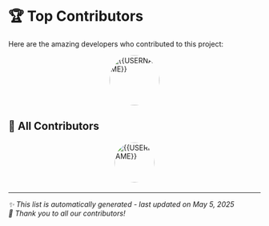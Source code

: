 # 🏆 Top Contributors

Here are the amazing developers who contributed to this project:

<div style="display: flex; flex-wrap: wrap; justify-content: center; gap: 10px;"><a href="https://github.com/Adeel91" title="Adeel91 (51 commits)">
    <img src="https://avatars.githubusercontent.com/u/14883750?v=4?s=100&r=g" width="100" style="border-radius:50%" alt="{{USERNAME}}"/>
</a>
</div>

## 🌟 All Contributors

<div style="display: flex; flex-wrap: wrap; justify-content: center; gap: 15px; margin: 20px 0;">
<a href="https://github.com/Adeel91" title="Adeel91 (51 commits)">
    <img src="https://avatars.githubusercontent.com/u/14883750?v=4?s=80&r=g" width="80" style="border-radius:50%" alt="{{USERNAME}}"/>
</a>

</div>


---

_✨ This list is automatically generated - last updated on May 5, 2025_  
_💖 Thank you to all our contributors!_
